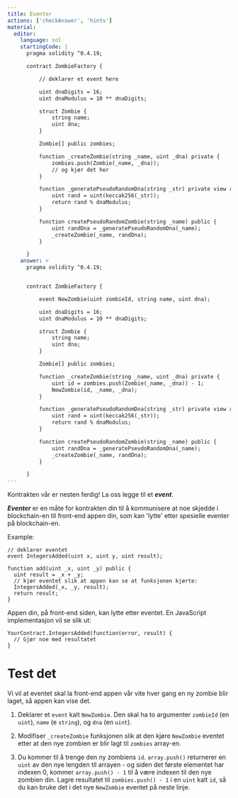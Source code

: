 ```yaml
---
title: Eventer
actions: ['checkAnswer', 'hints']
material:
  editor:
    language: sol
    startingCode: |
      pragma solidity ^0.4.19;

      contract ZombieFactory {

          // deklarer et event here

          uint dnaDigits = 16;
          uint dnaModulus = 10 ** dnaDigits;

          struct Zombie {
              string name;
              uint dna;
          }

          Zombie[] public zombies;

          function _createZombie(string _name, uint _dna) private {
              zombies.push(Zombie(_name, _dna));
              // og kjør det her
          } 

          function _generatePseudoRandomDna(string _str) private view returns (uint) {
              uint rand = uint(keccak256(_str));
              return rand % dnaModulus;
          }

          function createPseudoRandomZombie(string _name) public {
              uint randDna = _generatePseudoRandomDna(_name);
              _createZombie(_name, randDna);
          }

      }
    answer: >
      pragma solidity ^0.4.19;


      contract ZombieFactory {

          event NewZombie(uint zombieId, string name, uint dna);

          uint dnaDigits = 16;
          uint dnaModulus = 10 ** dnaDigits;

          struct Zombie {
              string name;
              uint dna;
          }

          Zombie[] public zombies;

          function _createZombie(string _name, uint _dna) private {
              uint id = zombies.push(Zombie(_name, _dna)) - 1;
              NewZombie(id, _name, _dna);
          } 

          function _generatePseudoRandomDna(string _str) private view returns (uint) {
              uint rand = uint(keccak256(_str));
              return rand % dnaModulus;
          }

          function createPseudoRandomZombie(string _name) public {
              uint randDna = _generatePseudoRandomDna(_name);
              _createZombie(_name, randDna);
          }

      }
---
```


Kontrakten vår er nesten ferdig! La oss legge til et **_event_**.

**_Eventer_** er en måte for kontrakten din til å kommunisere at noe skjedde i blockchain-en til front-end appen din, som kan 'lytte' etter spesielle eventer på blockchain-en.

Example:

```
// deklarer eventet
event IntegersAdded(uint x, uint y, uint result);

function add(uint _x, uint _y) public {
  uint result = _x + _y;
  // kjør eventet slik at appen kan se at funksjonen kjørte:
  IntegersAdded(_x, _y, result);
  return result;
}
```

Appen din, på front-end siden, kan lytte etter eventet. En JavaScript implementasjon vil se slik ut: 

```
YourContract.IntegersAdded(function(error, result) { 
  // Gjør noe med resultatet
}
```

# Test det

Vi vil at eventet skal la front-end appen vår vite hver gang en ny zombie blir laget, så appen kan vise det.

1. Deklarer et `event` kalt `NewZombie`. Den skal ha to argumenter `zombieId` (en `uint`), `name` (e  `string`), og `dna` (en `uint`).

2. Modifiser `_createZombie` funksjonen slik at den kjøre `NewZombie` eventet etter at den nye zombien er blir lagt til `zombies` array-en. 

3. Du kommer til å trenge den ny zombiens `id`. `array.push()` returnerer en `uint` av den nye lengden til arrayen - og siden det første elementet har indexen 0, kommer `array.push() - 1` til å være indexen til den nye zombien din. Lagre resultatet til `zombies.push() - 1` i en `uint` kalt `id`, så du kan bruke det i det nye `NewZombie` eventet på neste linje.
